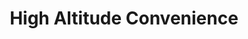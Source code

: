 ---
title: "High Altitude Convenience"
url: /fort-garland/high-altitude-convenience/
shop: convenience
---